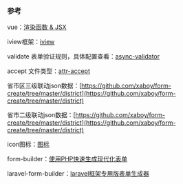 ### 参考

vue：[渲染函数 & JSX](https://cn.vuejs.org/v2/guide/render-function.html)

iview框架：[iview](https://www.iviewui.com/components/grid)

validate 表单验证规则，具体配置查看：[async-validator](https://github.com/yiminghe/async-validator)

accept 文件类型：[attr-accept](https://developer.mozilla.org/en-US/docs/Web/HTML/Element/input#attr-accept)

省市区三级联动json数据：[https://github.com/xaboy/form-create/tree/master/district](https://github.com/xaboy/form-create/tree/master/district)

省市二级联动json数据：[https://github.com/xaboy/form-create/tree/master/district](https://github.com/xaboy/form-create/tree/master/district)

icon图标：[图标](https://www.iviewui.com/components/icon#示例)

form-builder：[使用PHP快速生成现代化表单](https://github.com/xaboy/form-builder)

laravel-form-builder：[laravel框架专用版表单生成器](https://github.com/xaboy/laravel-form-builder)

